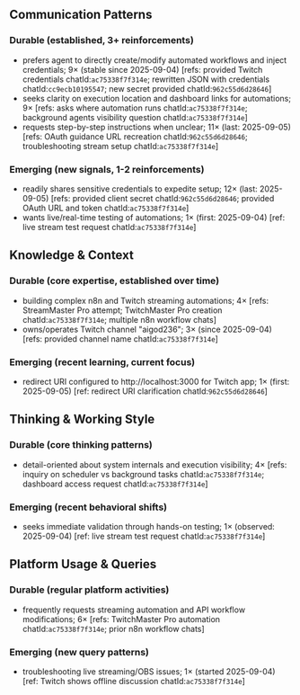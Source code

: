 ## Communication Patterns
### Durable (established, 3+ reinforcements)
- prefers agent to directly create/modify automated workflows and inject credentials; 9× (stable since 2025-09-04) [refs: provided Twitch credentials chatId:`ac75338f7f314e`; rewritten JSON with credentials chatId:`cc9ecb10195547`; new secret provided chatId:`962c55d6d28646`]
- seeks clarity on execution location and dashboard links for automations; 9× [refs: asks where automation runs chatId:`ac75338f7f314e`; background agents visibility question chatId:`ac75338f7f314e`]
- requests step-by-step instructions when unclear; 11× (last: 2025-09-05) [refs: OAuth guidance URL recreation chatId:`962c55d6d28646`; troubleshooting stream setup chatId:`ac75338f7f314e`]

### Emerging (new signals, 1-2 reinforcements)
- readily shares sensitive credentials to expedite setup; 12× (last: 2025-09-05) [refs: provided client secret chatId:`962c55d6d28646`; provided OAuth URL and token chatId:`ac75338f7f314e`]
- wants live/real-time testing of automations; 1× (first: 2025-09-04) [ref: live stream test request chatId:`ac75338f7f314e`]

## Knowledge & Context
### Durable (core expertise, established over time)
- building complex n8n and Twitch streaming automations; 4× [refs: StreamMaster Pro attempt; TwitchMaster Pro creation chatId:`ac75338f7f314e`; multiple n8n workflow chats]
- owns/operates Twitch channel "aigod236"; 3× (since 2025-09-04) [refs: provided channel name chatId:`ac75338f7f314e`]

### Emerging (recent learning, current focus)
- redirect URI configured to http://localhost:3000 for Twitch app; 1× (first: 2025-09-05) [ref: redirect URI clarification chatId:`962c55d6d28646`]

## Thinking & Working Style
### Durable (core thinking patterns)
- detail-oriented about system internals and execution visibility; 4× [refs: inquiry on scheduler vs background tasks chatId:`ac75338f7f314e`; dashboard access request chatId:`ac75338f7f314e`]

### Emerging (recent behavioral shifts)
- seeks immediate validation through hands-on testing; 1× (observed: 2025-09-04) [ref: live stream test request chatId:`ac75338f7f314e`]

## Platform Usage & Queries
### Durable (regular platform activities)
- frequently requests streaming automation and API workflow modifications; 6× [refs: TwitchMaster Pro automation chatId:`ac75338f7f314e`; prior n8n workflow chats]

### Emerging (new query patterns)
- troubleshooting live streaming/OBS issues; 1× (started 2025-09-04) [ref: Twitch shows offline discussion chatId:`ac75338f7f314e`]